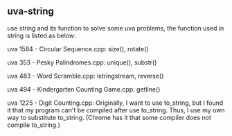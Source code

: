 ## uva-string ##
use string and its function to solve some uva problems, the function used in string is listed as below:  

uva 1584 - Circular Sequence.cpp: size(), rotate()  

uva 353 - Pesky Palindromes.cpp: unique(), substr()  

uva 483 - Word Scramble.cpp: istringstream, reverse()  

uva 494 - Kindergarten Counting Game.cpp: getline() 

uva 1225 - Digit Counting.cpp: Originally, I want to use to_string, but I found it that my program can't be compiled after use to_string. Thus, I use my own way to substitute to_string. (Chrome has it that some compiler does not compile to_string.)  

